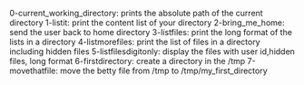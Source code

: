 0-current_working_directory: prints the absolute path of the current directory
1-listit: print the content list of your directory
2-bring_me_home: send the user back to home directory
3-listfiles: print the long format of the lists in a directory
4-listmorefiles: print the list of files in a directory including hidden files
5-listfilesdigitonly: display the files with user id,hidden files, long format
6-firstdirectory: create a directory in the /tmp
7-movethatfile: move the betty file from /tmp to /tmp/my_first_directory